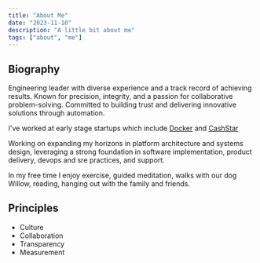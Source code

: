 ```yaml
---
title: "About Me"
date: "2023-11-10"
description: "A little bit about me"
tags: ["about", "me"]
---
```


## Biography

Engineering leader with diverse experience and a track record of achieving results. Known for precision, integrity, and a passion for collaborative problem-solving. Committed to building trust and delivering innovative solutions through automation.

I've worked at early stage startups which include [Docker](https://www.linkedin.com/company/docker/) and [CashStar](https://www.linkedin.com/company/cashstar/)

Working on expanding my horizons in platform architecture and systems design, leveraging a strong foundation in software implementation, product delivery, devops and sre practices, and support.

In my free time I enjoy exercise, guided meditation, walks with our dog Willow, reading, hanging out with the family and friends.

## Principles

- Culture
- Collaboration
- Transparency
- Measurement
